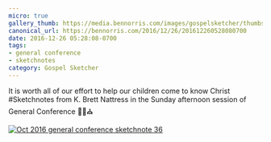 ```yaml
---
micro: true
gallery_thumb: https://media.bennorris.com/images/gospelsketcher/thumbs/oct-16-5-nattress.jpg
canonical_url: https://bennorris.com/2016/12/26/201612260528080700
date: 2016-12-26 05:28:08-0700
tags:
- general conference
- sketchnotes
category: Gospel Sketcher
---
```


It is worth all of our effort to help our children come to know Christ
#Sketchnotes from K. Brett Nattress in the Sunday afternoon session of General Conference ✍🏼⛪️

[![Oct 2016 general conference sketchnote 36](https://media.bennorris.com/images/gospelsketcher/general-conference/oct-2016/oct-16-5-nattress.jpg)](https://media.bennorris.com/images/gospelsketcher/general-conference/oct-2016/oct-16-5-nattress.jpg)